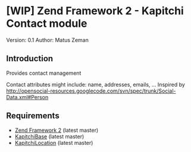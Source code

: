 [WIP] Zend Framework 2 - Kapitchi Contact module
=================================================
Version: 0.1
Author:  Matus Zeman

Introduction
------------
Provides contact management

Contact attributes might include: name, addresses, emails, ...
Inspired by http://opensocial-resources.googlecode.com/svn/spec/trunk/Social-Data.xml#Person

Requirements
------------

* [Zend Framework 2](https://github.com/zendframework/zf2) (latest master)
* [KapitchiBase](https://github.com/matuszemi/KapitchiBase) (latest master)
* [KapitchiLocation](https://github.com/matuszemi/KapitchiLocation) (latest master)

